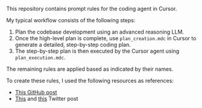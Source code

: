 This repository contains prompt rules for the coding agent in Cursor.

My typical workflow consists of the following steps:
1. Plan the codebase development using an advanced reasoning LLM.
2. Once the high-level plan is complete, use `plan_creation.mdc` in Cursor to generate a detailed, step-by-step coding plan.
3. The step-by-step plan is then executed by the Cursor agent using `plan_execution.mdc`.

The remaining rules are applied based as indicated by their names.

To create these rules, I used the following resources as references:
- [This GitHub post](https://gist.github.com/aashari/07cc9c1b6c0debbeb4f4d94a3a81339e)
- [This](https://x.com/ryancarson/status/1877170052492824683?s=46) and [this](https://x.com/kregenrek/status/1887574910501105793) Twitter post

